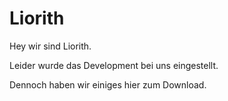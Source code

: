 # Liorith

Hey wir sind Liorith.

Leider wurde das Development bei uns eingestellt.

Dennoch haben wir einiges hier zum Download.



